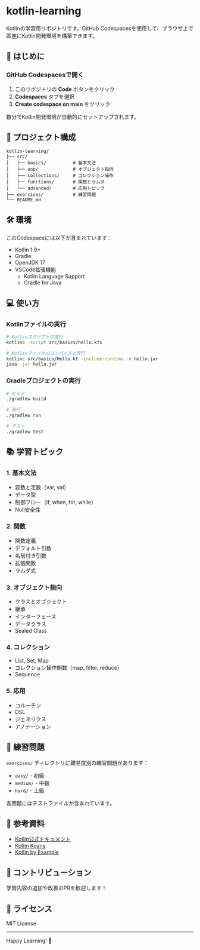# kotlin-learning
Kotlinの学習用リポジトリです。GitHub Codespacesを使用して、ブラウザ上で即座にKotlin開発環境を構築できます。

## 🚀 はじめに

### GitHub Codespacesで開く

1. このリポジトリの **Code** ボタンをクリック
2. **Codespaces** タブを選択
3. **Create codespace on main** をクリック

数分でKotlin開発環境が自動的にセットアップされます。

## 📁 プロジェクト構成

```
kotlin-learning/
├── src/
│   ├── basics/          # 基本文法
│   ├── oop/             # オブジェクト指向
│   ├── collections/     # コレクション操作
│   ├── functions/       # 関数とラムダ
│   └── advanced/        # 応用トピック
├── exercises/           # 練習問題
└── README.md
```

## 🛠️ 環境

このCodespaceには以下が含まれています：

- Kotlin 1.9+
- Gradle
- OpenJDK 17
- VSCode拡張機能
  - Kotlin Language Support
  - Gradle for Java

## 💻 使い方

### Kotlinファイルの実行

```bash
# Kotlinスクリプトの実行
kotlinc -script src/basics/hello.kts

# Kotlinファイルのコンパイルと実行
kotlinc src/basics/Hello.kt -include-runtime -d hello.jar
java -jar hello.jar
```

### Gradleプロジェクトの実行

```bash
# ビルド
./gradlew build

# 実行
./gradlew run

# テスト
./gradlew test
```

## 📚 学習トピック

### 1. 基本文法
- 変数と定数（var, val）
- データ型
- 制御フロー（if, when, for, while）
- Null安全性

### 2. 関数
- 関数定義
- デフォルト引数
- 名前付き引数
- 拡張関数
- ラムダ式

### 3. オブジェクト指向
- クラスとオブジェクト
- 継承
- インターフェース
- データクラス
- Sealed Class

### 4. コレクション
- List, Set, Map
- コレクション操作関数（map, filter, reduce）
- Sequence

### 5. 応用
- コルーチン
- DSL
- ジェネリクス
- アノテーション

## 🎯 練習問題

`exercises/` ディレクトリに難易度別の練習問題があります：

- `easy/` - 初級
- `medium/` - 中級
- `hard/` - 上級

各問題にはテストファイルが含まれています。

## 📖 参考資料

- [Kotlin公式ドキュメント](https://kotlinlang.org/docs/home.html)
- [Kotlin Koans](https://play.kotlinlang.org/koans/overview)
- [Kotlin by Example](https://play.kotlinlang.org/byExample/overview)

## 🤝 コントリビューション

学習内容の追加や改善のPRを歓迎します！

## 📝 ライセンス

MIT License

---

Happy Learning! 🎉
